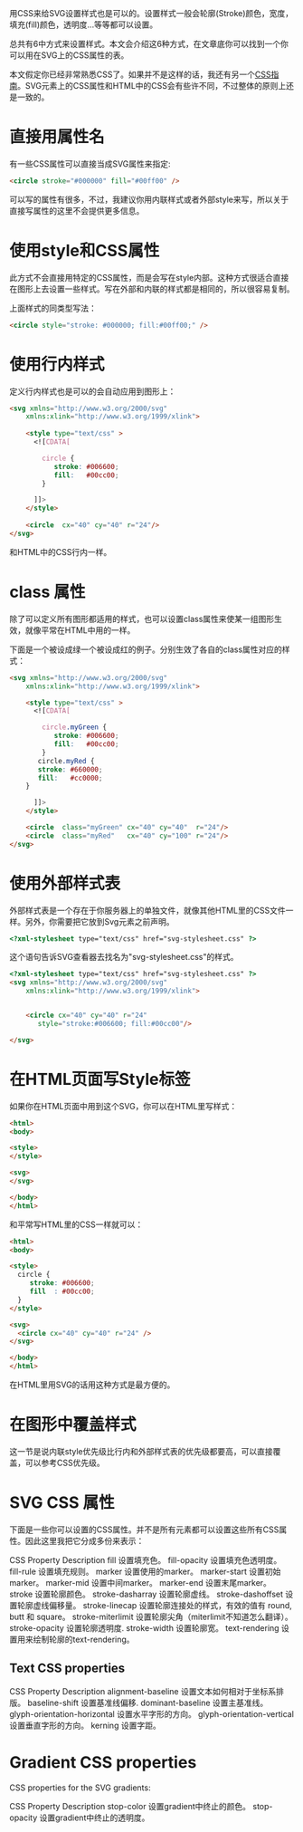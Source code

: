用CSS来给SVG设置样式也是可以的。设置样式一般会轮廓(Stroke)颜色，宽度，填充(fill)颜色，透明度...等等都可以设置。

总共有6中方式来设置样式。本文会介绍这6种方式，在文章底你可以找到一个你可以用在SVG上的CSS属性的表。

本文假定你已经非常熟悉CSS了。如果并不是这样的话，我还有另一个[CSS指南](http://tutorials.jenkov.com/css/index.html)。SVG元素上的CSS属性和HTML中的CSS会有些许不同，不过整体的原则上还是一致的。


# 直接用属性名

有一些CSS属性可以直接当成SVG属性来指定:

```HTML
<circle stroke="#000000" fill="#00ff00" />
```

可以写的属性有很多，不过，我建议你用内联样式或者外部style来写，所以关于直接写属性的这里不会提供更多信息。

# 使用style和CSS属性

此方式不会直接用特定的CSS属性，而是会写在style内部。这种方式很适合直接在图形上去设置一些样式。写在外部和内联的样式都是相同的，所以很容易复制。

上面样式的同类型写法：

```HTML
<circle style="stroke: #000000; fill:#00ff00;" />
```

# 使用行内样式

定义行内样式也是可以的会自动应用到图形上：

```HTML
<svg xmlns="http://www.w3.org/2000/svg"
    xmlns:xlink="http://www.w3.org/1999/xlink">
    
    <style type="text/css" >
      <![CDATA[

        circle {
           stroke: #006600;
           fill:   #00cc00;
        }

      ]]>
    </style>
    
    <circle  cx="40" cy="40" r="24"/>
</svg>
```

和HTML中的CSS行内一样。


# class 属性

除了可以定义所有图形都适用的样式，也可以设置class属性来使某一组图形生效，就像平常在HTML中用的一样。

下面是一个被设成绿一个被设成红的例子。分别生效了各自的class属性对应的样式：

```HTML
<svg xmlns="http://www.w3.org/2000/svg"
    xmlns:xlink="http://www.w3.org/1999/xlink">

    <style type="text/css" >
      <![CDATA[

        circle.myGreen {
           stroke: #006600;
           fill:   #00cc00;
        }
       circle.myRed {
       stroke: #660000;
       fill:   #cc0000;
    }

      ]]>
    </style>

    <circle  class="myGreen" cx="40" cy="40"  r="24"/>
    <circle  class="myRed"   cx="40" cy="100" r="24"/>
</svg>
```

# 使用外部样式表

外部样式表是一个存在于你服务器上的单独文件，就像其他HTML里的CSS文件一样。另外，你需要把它放到Svg元素之前声明。

```HTML
<?xml-stylesheet type="text/css" href="svg-stylesheet.css" ?>    
```

这个语句告诉SVG查看器去找名为"svg-stylesheet.css"的样式。

```HTML
<?xml-stylesheet type="text/css" href="svg-stylesheet.css" ?>
<svg xmlns="http://www.w3.org/2000/svg"
    xmlns:xlink="http://www.w3.org/1999/xlink">


    <circle cx="40" cy="40" r="24"
       style="stroke:#006600; fill:#00cc00"/>

</svg>
```

# 在HTML页面写Style标签

如果你在HTML页面中用到这个SVG，你可以在HTML里写样式：

```HTML
<html>
<body>

<style>
</style>

<svg>
</svg>

</body>
</html>
```

和平常写HTML里的CSS一样就可以：

```HTML
<html>
<body>

<style>
  circle {
     stroke: #006600;
     fill  : #00cc00;
  }
</style>

<svg>
  <circle cx="40" cy="40" r="24" />
</svg>

</body>
</html>
```

在HTML里用SVG的话用这种方式是最方便的。

# 在图形中覆盖样式

这一节是说内联style优先级比行内和外部样式表的优先级都要高，可以直接覆盖，可以参考CSS优先级。

# SVG CSS 属性

下面是一些你可以设置的CSS属性。并不是所有元素都可以设置这些所有CSS属性。因此这里我把它分成多份来表示：


CSS Property	Description
fill	设置填充色。
fill-opacity	设置填充色透明度。
fill-rule	设置填充规则。
marker	设置使用的marker。
marker-start	设置初始marker。
marker-mid	设置中间marker。
marker-end	设置末尾marker。
stroke	设置轮廓颜色。
stroke-dasharray    设置轮廓虚线。
stroke-dashoffset	设置轮廓虚线偏移量。
stroke-linecap	设置轮廓连接处的样式，有效的值有 round, butt 和 square。
stroke-miterlimit	设置轮廓尖角（miterlimit不知道怎么翻译）。
stroke-opacity	设置轮廓透明度.
stroke-width	设置轮廓宽。
text-rendering	设置用来绘制轮廓的text-rendering。

## Text CSS properties

CSS Property	Description
alignment-baseline	设置文本如何相对于坐标系排版。
baseline-shift	设置基准线偏移.
dominant-baseline	设置主基准线。
glyph-orientation-horizontal	设置水平字形的方向。
glyph-orientation-vertical	设置垂直字形的方向。
kerning	设置字距。

# Gradient CSS properties
CSS properties for the SVG gradients:

CSS Property	Description
stop-color	设置gradient中终止的颜色。
stop-opacity 设置gradient中终止的透明度。

